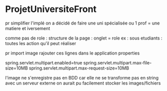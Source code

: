 # ProjetUniversiteFront

pr simplifier l'implé on a décidé de faire une uni spécialisée ou 1 prof = une matiere et iversement

comme pas de role : structure de la page : onglet = role
ex : sous etudiants : toutes les action qu'il peut réaliser

pr import image rajouter ces lignes dans le application properties

spring.servlet.multipart.enabled=true
spring.servlet.multipart.max-file-size=10MB
spring.servlet.multipart.max-request-size=10MB

l'image ne s'enregistre pas en BDD car elle ne se transforme pas en string
avec un serveur externe on aurait pu facilement stocker les images/fichiers

